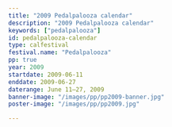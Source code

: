 ```yaml
---
title: "2009 Pedalpalooza calendar"
description: "2009 Pedalpalooza calendar"
keywords: ["pedalpalooza"]
id: pedalpalooza-calendar
type: calfestival
festival.name: "Pedalpalooza"
pp: true
year: 2009
startdate: 2009-06-11
enddate: 2009-06-27
daterange: June 11–27, 2009
banner-image: "/images/pp/pp2009-banner.jpg"
poster-image: "/images/pp/pp2009.jpg"

---
```

